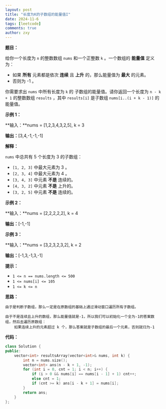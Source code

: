 ```yaml
---
layout: post
title: "长度为K的子数组的能量值I"
date: 2024-11-6
tags: [leetcode]
comments: true
author: zxy
---
```


**题目：**

给你一个长度为 `n` 的整数数组 `nums` 和一个正整数 `k` 。一个数组的 **能量值** 定义为：

- 如果 **所有** 元素都是依次 **连续** 且 **上升** 的，那么能量值为 **最大** 的元素。
- 否则为 -1 。

你需要求出 `nums` 中所有长度为 `k` 的 子数组的能量值。请你返回一个长度为 `n - k + 1` 的整数数组 `results` ，其中 `results[i]` 是子数组 `nums[i..(i + k - 1)]` 的能量值。

**示例 1：**

**输入：**nums = [1,2,3,4,3,2,5], k = 3

**输出：**[3,4,-1,-1,-1]

**解释：**

`nums` 中总共有 5 个长度为 3 的子数组：

- `[1, 2, 3]` 中最大元素为 3 。
- `[2, 3, 4]` 中最大元素为 4 。
- `[3, 4, 3]` 中元素 **不是** 连续的。
- `[4, 3, 2]` 中元素 **不是** 上升的。
- `[3, 2, 5]` 中元素 **不是** 连续的。

**示例 2：**

**输入：**nums = [2,2,2,2,2], k = 4

**输出：**[-1,-1]

**示例 3：**

**输入：**nums = [3,2,3,2,3,2], k = 2

**输出：**[-1,3,-1,3,-1]

**提示：**

- `1 <= n == nums.length <= 500`
- `1 <= nums[i] <= 105`
- `1 <= k <= n`

**思路：**

```
由于是判断子数组，那么一定是在原数组的基础上通过滑动窗口遍历所有子数组。

由于不是连续且上升的数组，那么能量值就是-1，所以我们可以初始化一个全为-1的答案数组，然后去遍历原数组：
	如果连续上升的元素超过 k 个，那么答案就是子数组的最后一个元素，否则就归为-1
```

**代码：**

```cpp
class Solution {
public:
    vector<int> resultsArray(vector<int>& nums, int k) {
        int n = nums.size();
        vector<int> ans(n - k + 1, -1);
        for (int i = 0, cnt = 1; i < n; i++) {
            if (i > 0 && nums[i] == nums[i - 1] + 1) cnt++;
            else cnt = 1;
            if (cnt >= k) ans[i - k + 1] = nums[i];
        }
        return ans;
    }
};
```




